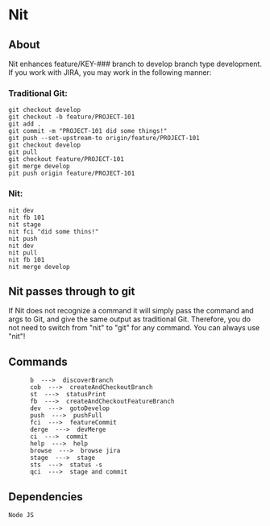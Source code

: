 # Nit

## About

Nit enhances feature/KEY-### branch to develop branch type development.  If you work with JIRA, you may work in the following manner:

### Traditional Git:
```
git checkout develop
git checkout -b feature/PROJECT-101
git add .
git commit -m "PROJECT-101 did some things!"
git push --set-upstream-to origin/feature/PROJECT-101
git checkout develop
git pull
git checkout feature/PROJECT-101
git merge develop
pit push origin feature/PROJECT-101
```
### Nit:
```
nit dev
nit fb 101
nit stage
nit fci "did some thins!"
nit push
nit dev
nit pull
nit fb 101
nit merge develop
```

## Nit passes through to git
If Nit does not recognize a command it will simply pass the command and args to Git, and give the same output as traditional Git.
Therefore, you do not need to switch from "nit" to "git" for any command.  You can always use "nit"!

## Commands
          b  --->  discoverBranch
          cob  --->  createAndCheckoutBranch
          st  --->  statusPrint
          fb  --->  createAndCheckoutFeatureBranch
          dev  --->  gotoDevelop
          push  --->  pushFull
          fci  --->  featureCommit
          derge  --->  devMerge
          ci  --->  commit
          help  --->  help
          browse  --->  browse jira
          stage  --->  stage
          sts  --->  status -s
          qci  --->  stage and commit

## Dependencies
    Node JS
